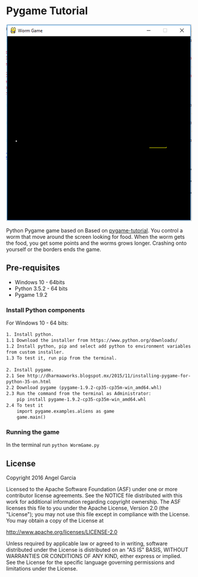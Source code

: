 Pygame Tutorial
===============

![Scheme](WormGame.png)

Python Pygame game based on Based on [pygame-tutorial](https://lorenzod8n.wordpress.com/category/pygame-tutorial/). 
You control a worm that move around the screen looking for food. 
When the worm gets the food, you get some points and the worms grows longer. 
Crashing onto yourself or the borders ends the game.


Pre-requisites
--------------
- Windows 10 - 64bits
- Python 3.5.2 - 64 bits
- Pygame 1.9.2


### Install Python components
For Windows 10 - 64 bits:
```
1. Install python.
1.1 Download the installer from https://www.python.org/downloads/
1.2 Install python, pip and select add python to environment variables from custom installer.
1.3 To test it, run pip from the terminal.

2. Install pygame.
2.1 See http://dharmaaworks.blogspot.mx/2015/11/installing-pygame-for-python-35-on.html
2.2 Download pygame (pygame-1.9.2-cp35-cp35m-win_amd64.whl)
2.3 Run the command from the terminal as Administrator:   
    pip install pygame-1.9.2-cp35-cp35m-win_amd64.whl
2.4 To test it
    import pygame.examples.aliens as game
    game.main()	
```

### Running the game
In the terminal run
``` python WormGame.py ```



License
-------
Copyright 2016 Angel Garcia

Licensed to the Apache Software Foundation (ASF) under one or more contributor
license agreements.  See the NOTICE file distributed with this work for
additional information regarding copyright ownership.  The ASF licenses this
file to you under the Apache License, Version 2.0 (the "License"); you may not
use this file except in compliance with the License.  You may obtain a copy of
the License at

http://www.apache.org/licenses/LICENSE-2.0

Unless required by applicable law or agreed to in writing, software
distributed under the License is distributed on an "AS IS" BASIS, WITHOUT
WARRANTIES OR CONDITIONS OF ANY KIND, either express or implied.  See the
License for the specific language governing permissions and limitations under
the License.